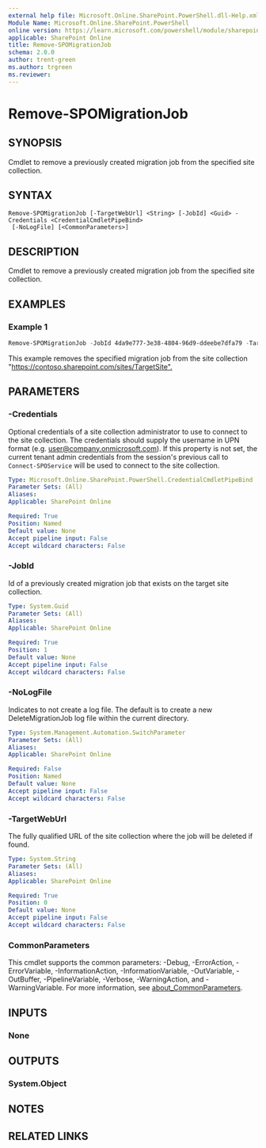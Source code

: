 ```yaml
---
external help file: Microsoft.Online.SharePoint.PowerShell.dll-Help.xml
Module Name: Microsoft.Online.SharePoint.PowerShell
online version: https://learn.microsoft.com/powershell/module/sharepoint-online/remove-spomigrationjob
applicable: SharePoint Online
title: Remove-SPOMigrationJob
schema: 2.0.0
author: trent-green
ms.author: trgreen
ms.reviewer:
---
```


# Remove-SPOMigrationJob

## SYNOPSIS

Cmdlet to remove a previously created migration job from the specified site collection.

## SYNTAX

```
Remove-SPOMigrationJob [-TargetWebUrl] <String> [-JobId] <Guid> -Credentials <CredentialCmdletPipeBind>
 [-NoLogFile] [<CommonParameters>]
```

## DESCRIPTION

Cmdlet to remove a previously created migration job from the specified site collection.

## EXAMPLES

### Example 1

```powershell
Remove-SPOMigrationJob -JobId 4da9e777-3e38-4804-96d9-ddeebe7dfa79 -TargetUrl https://contoso.sharepoint.com/sites/TargetSite
```

This example removes the specified migration job from the site collection "<https://contoso.sharepoint.com/sites/TargetSite".>

## PARAMETERS

### -Credentials

Optional credentials of a site collection administrator to use to connect to the site collection. The credentials should supply the username in UPN format (e.g. user@company.onmicrosoft.com). If this property is not set, the current tenant admin credentials from the session's previous call to `Connect-SPOService` will be used to connect to the site collection.

```yaml
Type: Microsoft.Online.SharePoint.PowerShell.CredentialCmdletPipeBind
Parameter Sets: (All)
Aliases:
Applicable: SharePoint Online

Required: True
Position: Named
Default value: None
Accept pipeline input: False
Accept wildcard characters: False
```

### -JobId

Id of a previously created migration job that exists on the target site collection.

```yaml
Type: System.Guid
Parameter Sets: (All)
Aliases:
Applicable: SharePoint Online

Required: True
Position: 1
Default value: None
Accept pipeline input: False
Accept wildcard characters: False
```

### -NoLogFile

Indicates to not create a log file. The default is to create a new DeleteMigrationJob log file within the current directory.

```yaml
Type: System.Management.Automation.SwitchParameter
Parameter Sets: (All)
Aliases:
Applicable: SharePoint Online

Required: False
Position: Named
Default value: None
Accept pipeline input: False
Accept wildcard characters: False
```

### -TargetWebUrl

The fully qualified URL of the site collection where the job will be deleted if found.

```yaml
Type: System.String
Parameter Sets: (All)
Aliases:
Applicable: SharePoint Online

Required: True
Position: 0
Default value: None
Accept pipeline input: False
Accept wildcard characters: False
```

### CommonParameters

This cmdlet supports the common parameters: -Debug, -ErrorAction, -ErrorVariable, -InformationAction, -InformationVariable, -OutVariable, -OutBuffer, -PipelineVariable, -Verbose, -WarningAction, and -WarningVariable. For more information, see [about_CommonParameters](https://go.microsoft.com/fwlink/?LinkID=113216).

## INPUTS

### None

## OUTPUTS

### System.Object

## NOTES

## RELATED LINKS
